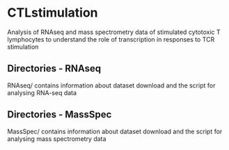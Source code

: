 # CTLstimulation
Analysis of RNAseq and mass spectrometry data of stimulated cytotoxic T lymphocytes to understand the role of transcription in responses to TCR stimulation

## Directories - RNAseq

RNAseq/ contains information about dataset download and the script for analysing RNA-seq data

## Directories - MassSpec

MassSpec/ contains information about dataset download and the script for analysing mass spectrometry data



